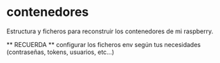 # contenedores
Estructura y ficheros para reconstruir los contenedores de mi raspberry.

** RECUERDA ** configurar los ficheros env según tus necesidades (contraseñas, tokens, usuarios, etc...)
